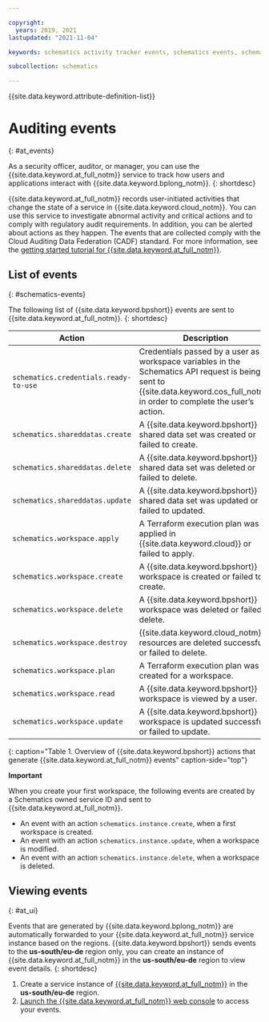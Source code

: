 ```yaml
---

copyright:
  years: 2019, 2021
lastupdated: "2021-11-04"

keywords: schematics activity tracker events, schematics events, schematics audit, schematics audit events, schematics audit logs

subcollection: schematics

---
```


{{site.data.keyword.attribute-definition-list}}

# Auditing events
{: #at_events}

As a security officer, auditor, or manager, you can use the {{site.data.keyword.at_full_notm}} service to track how users and applications interact with {{site.data.keyword.bplong_notm}}.
{: shortdesc}

{{site.data.keyword.at_full_notm}} records user-initiated activities that change the state of a service in {{site.data.keyword.cloud_notm}}. You can use this service to investigate abnormal activity and critical actions and to comply with regulatory audit requirements. In addition, you can be alerted about actions as they happen. The events that are collected comply with the Cloud Auditing Data Federation (CADF) standard. For more information, see the [getting started tutorial for {{site.data.keyword.at_full_notm}}](/docs/activity-tracker?topic=activity-tracker-getting-started).

## List of events
{: #schematics-events}

The following list of {{site.data.keyword.bpshort}} events are sent to {{site.data.keyword.at_full_notm}}.
{: shortdesc}

| Action             | Description      | 
| -------------------| -----------------|
| `schematics.credentials.ready-to-use` |  Credentials passed by a user as a workspace variables in the Schematics API request is being sent to {{site.data.keyword.cos_full_notm}} in order to complete the user’s action.|
| `schematics.shareddatas.create` | A {{site.data.keyword.bpshort}} shared data set was created or failed to create. |
| `schematics.shareddatas.delete` | A {{site.data.keyword.bpshort}} shared data set was deleted or failed to delete. |
| `schematics.shareddatas.update` | A {{site.data.keyword.bpshort}} shared data set was updated or failed to updated. |
| `schematics.workspace.apply` | A Terraform execution plan was applied in {{site.data.keyword.cloud}} or failed to apply.|
| `schematics.workspace.create` | A {{site.data.keyword.bpshort}} workspace is created or failed to create. | 
| `schematics.workspace.delete` | A {{site.data.keyword.bpshort}} workspace was deleted or failed to delete. |
| `schematics.workspace.destroy` | {{site.data.keyword.cloud_notm}} resources are deleted successfully or failed to delete.|
| `schematics.workspace.plan` | A Terraform execution plan was created for a workspace. | 
| `schematics.workspace.read`| A {{site.data.keyword.bpshort}} workspace is viewed by a user.|
| `schematics.workspace.update`| A {{site.data.keyword.bpshort}} workspace is updated successfully or failed to update.|
{: caption="Table 1. Overview of {{site.data.keyword.bpshort}} actions that generate {{site.data.keyword.at_full_notm}} events" caption-side="top"}

**Important** 

When you create your first workspace, the following events are created by a Schematics owned service ID and sent to {{site.data.keyword.at_full_notm}}.
* An event with an action `schematics.instance.create`, when a first workspace is created.
* An event with an action `schematics.instance.update`, when a workspace is modified.
* An event with an action `schematics.instance.delete`, when a workspace is deleted.

## Viewing events
{: #at_ui}

Events that are generated by {{site.data.keyword.bplong_notm}} are automatically forwarded to your {{site.data.keyword.at_full_notm}} service instance based on the regions. {{site.data.keyword.bpshort}} sends events to the **us-south/eu-de** region only, you can create an instance of {{site.data.keyword.at_full_notm}} in the **us-south/eu-de** region to view event details. 
{: shortdesc}

1. Create a service instance of [{{site.data.keyword.at_full_notm}}](/docs/activity-tracker?topic=activity-tracker-getting-started) in the **us-south/eu-de** region. 
2. [Launch the {{site.data.keyword.at_full_notm}} web console](/docs/activity-tracker?topic=activity-tracker-launch) to access your events.




